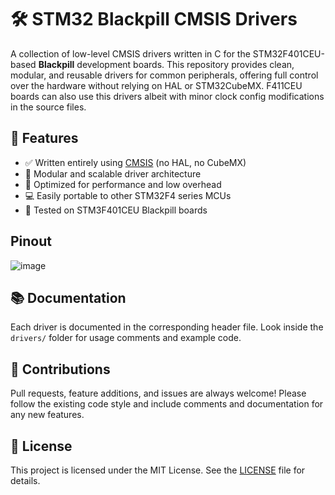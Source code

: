 # 🛠️ STM32 Blackpill CMSIS Drivers

A collection of low-level CMSIS drivers written in C for the STM32F401CEU-based **Blackpill** development boards. This repository provides clean, modular, and reusable drivers for common peripherals, offering full control over the hardware without relying on HAL or STM32CubeMX. F411CEU boards can also use this drivers albeit with minor clock config modifications in the source files.

## 📆 Features

- ✅ Written entirely using [CMSIS](https://arm-software.github.io/CMSIS_5/) (no HAL, no CubeMX)
- 🧱 Modular and scalable driver architecture
- 🚀 Optimized for performance and low overhead
- 💻 Easily portable to other STM32F4 series MCUs
- 🧪 Tested on STM3F401CEU Blackpill boards

## Pinout
![image](https://github.com/user-attachments/assets/61edcc62-1b1b-4fc0-8368-e75bea8b4cd0)


## 📚 Documentation
Each driver is documented in the corresponding header file. Look inside the `drivers/` folder for usage comments and example code.

## 🤝 Contributions

Pull requests, feature additions, and issues are always welcome! Please follow the existing code style and include comments and documentation for any new features.

## 📜 License

This project is licensed under the MIT License. See the [LICENSE](LICENSE) file for details.

